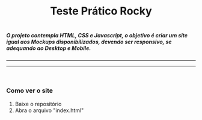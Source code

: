 <h1 align="center"> Teste Prático Rocky<h1/>
<h5> O projeto contempla HTML, CSS e Javascript, o objetivo é criar um site igual aos Mockups disponibilizados, devendo ser responsivo, se adequando ao Desktop e Mobile.<h5/>
    <hr><hr/>

​    

### Como ver o site

1. Baixe o repositório
2. Abra o arquivo "index.html"



